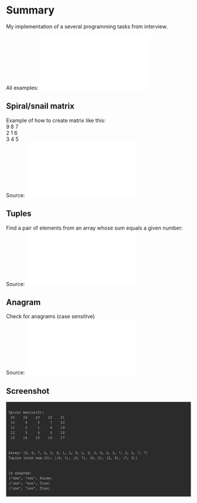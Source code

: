 # Summary
My implementation of a several programming tasks from interview.

All examples: ![main.py](main.py)

## Spiral/snail matrix
Example of how to create matrix like this: <br>
9 8 7 <br>
2 1 6 <br>
3 4 5 
<br>Source: ![snail.py](task/matrix_tasks.py)

## Tuples
Find a pair of elements from an array whose sum equals a given number:
<br>Source: ![tuples_in_array.py](task/array_tasks.py)

## Anagram
Check for anagrams (case sensitive)
<br>Source: ![anagram.py](task/string_tasks.py)

## Screenshot
![screenshot](screenshot.jpg)
